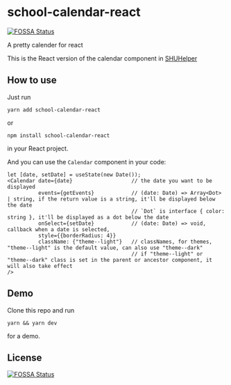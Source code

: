# school-calendar-react
[![FOSSA Status](https://app.fossa.com/api/projects/git%2Bgithub.com%2Flongfangsong%2Fschool-calendar-react.svg?type=shield)](https://app.fossa.com/projects/git%2Bgithub.com%2Flongfangsong%2Fschool-calendar-react?ref=badge_shield)

A pretty calender for react

This is the React version of the calendar component in [SHUHelper](https://github.com/shuosc/shuhelper-frontend)

## How to use

Just run
```shell script
yarn add school-calendar-react
```
or
```shell script
npm install school-calendar-react
```
in your React project.

And you can use the `Calendar` component in your code:

```tsx
let [date, setDate] = useState(new Date());
<Calendar date={date}                   // the date you want to be displayed
          events={getEvents}            // (date: Date) => Array<Dot> | string, if the return value is a string, it'll be displayed below the date
                                        // `Dot` is interface { color: string }, it'll be displayed as a dot below the date
          onSelect={setDate}            // (date: Date) => void, callback when a date is selected, 
          style={{borderRadius: 4}}
          className: {"theme--light"}   // classNames, for themes, "theme--light" is the default value, can also use "theme--dark"
                                        // if "theme--light" or "theme--dark" class is set in the parent or ancestor component, it will also take effect
/>
```

## Demo

Clone this repo and run
```shell script
yarn && yarn dev
```
for a demo.

## License
[![FOSSA Status](https://app.fossa.com/api/projects/git%2Bgithub.com%2Flongfangsong%2Fschool-calendar-react.svg?type=large)](https://app.fossa.com/projects/git%2Bgithub.com%2Flongfangsong%2Fschool-calendar-react?ref=badge_large)